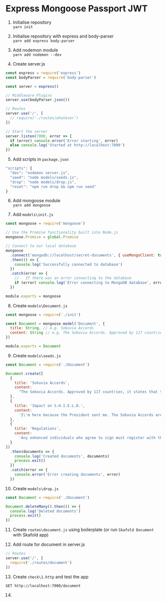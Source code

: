 # Express Mongoose Passport JWT
1. Initialise repository  
`yarn init`

2. Initialise repository with express and body-parser  
`yarn add express body-parser`

3. Add nodemon module  
`yarn add nodemon --dev`

4. Create server.js
```javascript
const express = require('express')
const bodyParser = require('body-parser')

const server = express()

// Middleware Plugins
server.use(bodyParser.json())

// Routes
server.use('/', [
  // require('./routes/whatever')
])

// Start the server
server.listen(7000, error => {
  if (error) console.error('Error starting', error)
  else console.log('Started at http://localhost:7000')
})
```

5. Add scripts in `package.json`
```javascript
"scripts": {
  "dev": "nodemon server.js",
  "seed": "node models/seeds.js",
  "drop": "node models/drop.js",
  "reset": "npm run drop && npm run seed"
}
```

6. Add mongoose module  
`yarn add mongoose`

7. Add `models\init.js`
```javascript
const mongoose = require('mongoose')

// Use the Promise functionality built into Node.js
mongoose.Promise = global.Promise

// Connect to our local database
mongoose
  .connect('mongodb://localhost/secret-documents', { useMongoClient: true })
  .then(() => {
    console.log('Successfully connected to database')
  })
  .catch(error => {
    //   If there was an error connecting to the database
    if (error) console.log('Error connecting to MongoDB database', error)
  })

module.exports = mongoose
```

8. Create `models\Document.js`
```javascript
const mongoose = require('./init')

const Document = mongoose.model('Document', {
  title: String, // e.g. Sokovia Accords
  content: String // e.g. The Sokovia Accords. Approved by 117 countries, it states that the Avengers shall no longer be a private organization. Instead, they'll operate under the supervision of a United Nations panel, only when and if that panel deems it necessary.
})

module.exports = Document
```

9. Create `models\seeds.js`
```javascript
const Document = require('./Document')

Document.create([
  {
    title: 'Sokovia Accords',
    content:
      "The Sokovia Accords. Approved by 117 countries, it states that the Avengers shall no longer be a private organization. Instead, they'll operate under the supervision of a United Nations panel, only when and if that panel deems it necessary."
  },
  {
    title: 'Impact on S.H.I.E.L.D.',
    content:
      'I\'m here because the President sent me. The Sokovia Accords are the law of the land now and he\'s concerned you might have some undocumented "assets" working for you.'
  },
  {
    title: 'Regulations',
    content:
      'Any enhanced individuals who agree to sign must register with the United Nations and provide biometric data such as fingerprints and DNA samples.'
  }
])
  .then(documents => {
    console.log('Created documents', documents)
    process.exit()
  })
  .catch(error => {
    console.error('Error creating documents', error)
  })
```

10. Create `models\drop.js`
```javascript
const Document = require('./Document')

Document.deleteMany().then(() => {
  console.log('Deleted documents')
  process.exit()
})
```

11. Create `routes\document.js` using boilerplate (or run `Skafold Document` with Skafold app)

12. Add route for document in server.js
```javascript
// Routes
server.use('/', [
  require('./routes/document')
])
```

13. Create `check\1.http` and test the app
```
GET http://localhost:7000/document
```

14. 